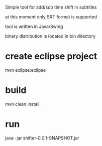 Simple tool for add/sub time shift in subtitles

at this moment only SRT format is supported

tool is written in Java/Swing

binary distribution is located in bin directory

create eclipse project
======================
mvn eclipse:eclipse

build
=====
mvn clean install

run
===
java -jar shifter-0.0.1-SNAPSHOT.jar